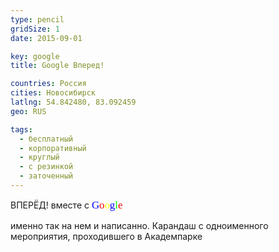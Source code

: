 ```yaml
---
type: pencil
gridSize: 1
date: 2015-09-01

key: google
title: Google Вперед!

countries: Россия
cities: Новосибирск
latlng: 54.842480, 83.092459
geo: RUS

tags:
  - бесплатный
  - корпоративный
  - круглый
  - с резинкой
  - заточенный
---
```


ВПЕРЁД! вместе с <span style="font-family:serif;font-size:1.2em"><span style="color: #0000ff;">G</span><span style="color: #ff0000;">o</span><span style="color: #ffff00;">o</span><span style="color: #0000ff;">g</span><span style="color: #00ff00;">l</span><span style="color: #ff0000;">e</span></span>

именно так на нем и написанно. Карандаш с одноименного мероприятия, проходившего в Академпарке
